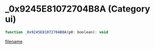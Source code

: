 # _0x9245E81072704B8A (Category ui)

```js
function _0x9245E81072704B8A(p0: boolean): void
```

[filename](_0x9245E81072704B8A_m.md ':include')